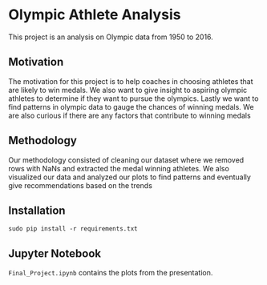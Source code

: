 # Olympic Athlete Analysis
This project is an analysis on Olympic data from 1950 to 2016. 

## Motivation
The motivation for this project is to help coaches in choosing athletes that are likely to win medals. We also want to give insight to aspiring olympic athletes to determine if they want to pursue the olympics. Lastly we want to find patterns in olympic data to gauge the chances of winning medals. We are also curious if there are any factors that contribute to winning medals 

## Methodology
Our methodology consisted of cleaning our dataset where we removed rows with NaNs and extracted the medal winning athletes. We also visualized our data and analyzed our plots to find patterns and eventually give recommendations based on the trends

## Installation
```
sudo pip install -r requirements.txt
```
## Jupyter Notebook
`Final_Project.ipynb` contains the plots from the presentation.
